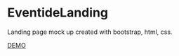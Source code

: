 # EventideLanding

Landing page mock up created with bootstrap, html, css.

<a href="https://lunyovyuriy.github.io/EventideLanding/">DEMO</a>
